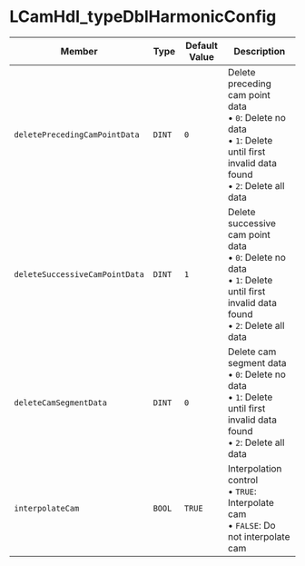 # LCamHdl_typeDblHarmonicConfig

| Member | Type | Default Value | Description |
|--------|------|---------------|-------------|
| `deletePrecedingCamPointData` | `DINT` | `0` | Delete preceding cam point data<br/>• `0`: Delete no data<br/>• `1`: Delete until first invalid data found<br/>• `2`: Delete all data |
| `deleteSuccessiveCamPointData` | `DINT` | `1` | Delete successive cam point data<br/>• `0`: Delete no data<br/>• `1`: Delete until first invalid data found<br/>• `2`: Delete all data |
| `deleteCamSegmentData` | `DINT` | `0` | Delete cam segment data<br/>• `0`: Delete no data<br/>• `1`: Delete until first invalid data found<br/>• `2`: Delete all data |
| `interpolateCam` | `BOOL` | `TRUE` | Interpolation control<br/>• `TRUE`: Interpolate cam<br/>• `FALSE`: Do not interpolate cam |
